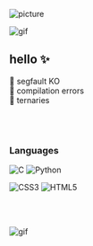 ![picture](https://raw.githubusercontent.com/BrunnerLivio/brunnerlivio/master/images/welcome.png)

![gif](https://pbs.twimg.com/media/EvuvkskUcAEMvEf?format=jpg&name=large)

## hello :sparkles:

🌟 segfault KO  
🤝 compilation errors  
🚀 ternaries  

<br>

</br>

<h3 align="left">Languages</h3>

![C](https://img.shields.io/badge/c-%2300599C.svg?style=for-the-badge&logo=c&logoColor=white)
![Python](https://img.shields.io/badge/python-3670A0?style=for-the-badge&logo=python&logoColor=ffdd54)

![CSS3](https://img.shields.io/badge/css3-%231572B6.svg?style=for-the-badge&logo=css3&logoColor=white)
![HTML5](https://img.shields.io/badge/html5-%23E34F26.svg?style=for-the-badge&logo=html5&logoColor=white)

<br>







</br>


![gif](https://raw.githubusercontent.com/fnky/fnky/fnky/img/smile.gif) 
